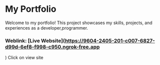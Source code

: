 # My Portfolio
Welcome to my portfolio! This project showcases my skills, projects, and experiences as a developer,programmer.

### Weblink: [Live Website](https://9604-2405-201-c007-6827-d99d-6ef8-f998-c950.ngrok-free.app
)
Click on view site

